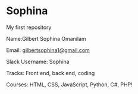 # Sophina
My first repository

Name:Gilbert Sophina Omanilam

Email: gilbertsophina1@gmail.com

Slack Username: Sophina

Tracks: Front end, back end, coding

Courses: HTML, CSS, JavaScript, Python, C#, PHP!

